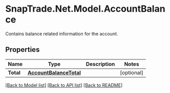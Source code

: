 # SnapTrade.Net.Model.AccountBalance
Contains balance related information for the account.

## Properties

Name | Type | Description | Notes
------------ | ------------- | ------------- | -------------
**Total** | [**AccountBalanceTotal**](AccountBalanceTotal.md) |  | [optional] 

[[Back to Model list]](../README.md#documentation-for-models) [[Back to API list]](../README.md#documentation-for-api-endpoints) [[Back to README]](../README.md)

